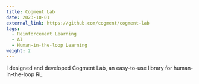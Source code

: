 ```yaml
---
title: Cogment Lab
date: 2023-10-01
external_link: https://github.com/cogment/cogment-lab
tags:
  - Reinforcement Learning
  - AI
  - Human-in-the-loop Learning
weight: 2
---
```


I designed and developed Cogment Lab, an easy-to-use library for human-in-the-loop RL.